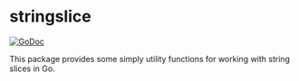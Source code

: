 # stringslice

[![GoDoc](https://godoc.org/github.com/alexeldeib/stringslice?status.png)](https://godoc.org/github.com/alexeldeib/stringslice)

This package provides some simply utility functions for working with string slices in Go.
